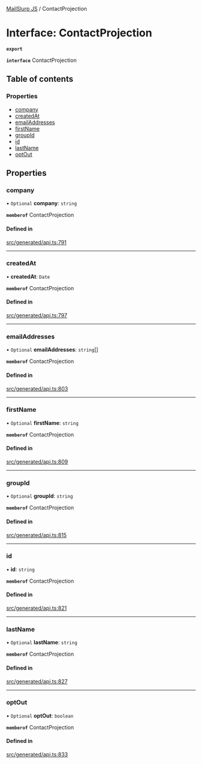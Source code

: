 [MailSlurp JS](../README.md) / ContactProjection

# Interface: ContactProjection

**`export`**

**`interface`** ContactProjection

## Table of contents

### Properties

- [company](ContactProjection.md#company)
- [createdAt](ContactProjection.md#createdat)
- [emailAddresses](ContactProjection.md#emailaddresses)
- [firstName](ContactProjection.md#firstname)
- [groupId](ContactProjection.md#groupid)
- [id](ContactProjection.md#id)
- [lastName](ContactProjection.md#lastname)
- [optOut](ContactProjection.md#optout)

## Properties

### company

• `Optional` **company**: `string`

**`memberof`** ContactProjection

#### Defined in

[src/generated/api.ts:791](https://github.com/mailslurp/mailslurp-client/blob/1460b4d/src/generated/api.ts#L791)

___

### createdAt

• **createdAt**: `Date`

**`memberof`** ContactProjection

#### Defined in

[src/generated/api.ts:797](https://github.com/mailslurp/mailslurp-client/blob/1460b4d/src/generated/api.ts#L797)

___

### emailAddresses

• `Optional` **emailAddresses**: `string`[]

**`memberof`** ContactProjection

#### Defined in

[src/generated/api.ts:803](https://github.com/mailslurp/mailslurp-client/blob/1460b4d/src/generated/api.ts#L803)

___

### firstName

• `Optional` **firstName**: `string`

**`memberof`** ContactProjection

#### Defined in

[src/generated/api.ts:809](https://github.com/mailslurp/mailslurp-client/blob/1460b4d/src/generated/api.ts#L809)

___

### groupId

• `Optional` **groupId**: `string`

**`memberof`** ContactProjection

#### Defined in

[src/generated/api.ts:815](https://github.com/mailslurp/mailslurp-client/blob/1460b4d/src/generated/api.ts#L815)

___

### id

• **id**: `string`

**`memberof`** ContactProjection

#### Defined in

[src/generated/api.ts:821](https://github.com/mailslurp/mailslurp-client/blob/1460b4d/src/generated/api.ts#L821)

___

### lastName

• `Optional` **lastName**: `string`

**`memberof`** ContactProjection

#### Defined in

[src/generated/api.ts:827](https://github.com/mailslurp/mailslurp-client/blob/1460b4d/src/generated/api.ts#L827)

___

### optOut

• `Optional` **optOut**: `boolean`

**`memberof`** ContactProjection

#### Defined in

[src/generated/api.ts:833](https://github.com/mailslurp/mailslurp-client/blob/1460b4d/src/generated/api.ts#L833)
